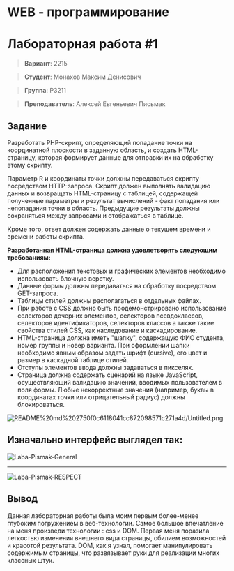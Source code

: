 
# WEB - программирование

# Лабораторная работа #1

> **Вариант**: 2215

> **Студент**: Монахов Максим Денисович

> **Группа**: P3211

> **Преподаватель**: Алексей Евгеньевич Письмак

## Задание

Разработать PHP-скрипт, определяющий попадание точки на координатной плоскости в заданную область, и создать HTML-страницу, которая формирует данные для отправки их на обработку этому скрипту.

Параметр R и координаты точки должны передаваться скрипту посредством HTTP-запроса. Скрипт должен выполнять валидацию данных и возвращать HTML-страницу с таблицей, содержащей полученные параметры и результат вычислений - факт попадания или непопадания точки в область. Предыдущие результаты должны сохраняться между запросами и отображаться в таблице.

Кроме того, ответ должен содержать данные о текущем времени и времени работы скрипта.

**Разработанная HTML-страница должна удовлетворять следующим требованиям:**

- Для расположения текстовых и графических элементов необходимо использовать блочную верстку.
- Данные формы должны передаваться на обработку посредством GET-запроса.
- Таблицы стилей должны располагаться в отдельных файлах.
- При работе с CSS должно быть продемонстрировано использование селекторов
дочерних элементов, селекторов псевдоклассов, селекторов идентификаторов, селекторов классов а также такие свойства стилей CSS, как наследование и каскадирование.
- HTML-страница должна иметь "шапку", содержащую ФИО студента, номер группы и новер варианта. При
оформлении шапки необходимо явным образом задать шрифт (cursive), его цвет и размер в каскадной таблице стилей.
- Отступы элементов ввода должны задаваться в пикселях.
- Страница должна содержать сценарий на языке JavaScript, осуществляющий валидацию значений, вводимых пользователем в поля формы. Любые некорректные значения (например, буквы в координатах точки или отрицательный радиус) должны блокироваться.

![README%20md%202750f0c6118041cc872098571c271a4d/Untitled.png](README%20md%202750f0c6118041cc872098571c271a4d/Untitled.png)

## Изначально интерфейс выглядел так:

![Laba-Pismak-General](D:\Workspace\ITMO\ITMO-Web\web_lab_1\web_lab_1\resources\Laba-Pismak-General.png)

---

![Laba-Pismak-RESPECT](D:\Workspace\ITMO\ITMO-Web\web_lab_1\web_lab_1\resources\Laba-Pismak-RESPECT.png)

## Вывод

Данная лабораторная работы была моим первым более-менее глубоким погружением в веб-технологии. Самое большое впечатление на меня произведи технологии : css и DOM. Первая меня поразила легкостью изменения внешнего вида страницы, обилием возможностей и красотой результата. DOM, как я узнал, помогает манипулировать содержимым страницы, что развязывает руки для реализации многих классных штук.